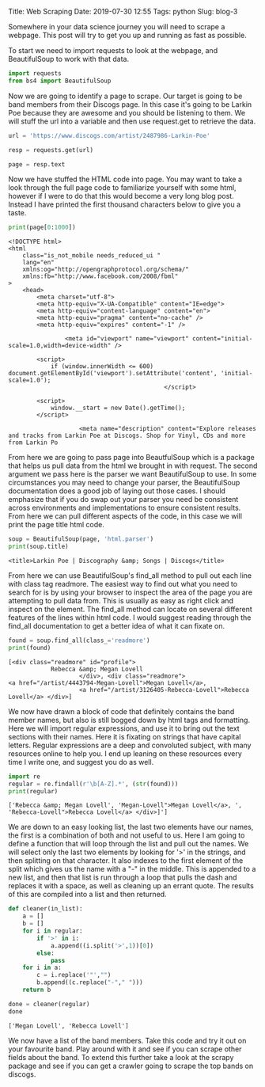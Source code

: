 Title: Web Scraping
Date: 2019-07-30 12:55
Tags: python
Slug: blog-3

Somewhere in your data science journey you will need to scrape a webpage. This post will try to get you up and running as fast as possible. 

To start we need to import requests to look at the webpage, and BeautifulSoup to work with that data.


```python
import requests
from bs4 import BeautifulSoup
```

Now we are going to identify a page to scrape. Our target is going to be band members from their Discogs page. In this case it's going to be Larkin Poe because they are awesome and you should be listening to them. We will stuff the url into a variable and then use request.get to retrieve the data.


```python
url = 'https://www.discogs.com/artist/2487986-Larkin-Poe'

resp = requests.get(url)

page = resp.text
```

Now we have stuffed the HTML code into page. You may want to take a look through the full page code to familiarize yourself with some html, however if I were to do that this would become a very long blog post. Instead I have printed the first thousand characters below to give you a taste.


```python
print(page[0:1000])
```

    <!DOCTYPE html>
    <html
        class="is_not_mobile needs_reduced_ui "
        lang="en"
        xmlns:og="http://opengraphprotocol.org/schema/"
        xmlns:fb="http://www.facebook.com/2008/fbml"
    >
        <head>
            <meta charset="utf-8">
            <meta http-equiv="X-UA-Compatible" content="IE=edge">
            <meta http-equiv="content-language" content="en">
            <meta http-equiv="pragma" content="no-cache" />
            <meta http-equiv="expires" content="-1" />
    
                    <meta id="viewport" name="viewport" content="initial-scale=1.0,width=device-width" />
    
            <script>
                if (window.innerWidth <= 600) document.getElementById('viewport').setAttribute('content', 'initial-scale=1.0');
                                                </script>
            
            <script>
                window.__start = new Date().getTime();
            </script>
    
                        <meta name="description" content="Explore releases and tracks from Larkin Poe at Discogs. Shop for Vinyl, CDs and more from Larkin Po


From here we are going to pass page into BeautfulSoup which is a package that helps us pull data from the html we brought in with request. The second argument we pass here is the parser we want BeautifulSoup to use. In some circumstances you may need to change your parser, the BeautifulSoup documentation does a good job of laying out those cases. I should emphasize that if you do swap out your parser you need be consistent across environments and implementations to ensure consistent results. From here we can pull different aspects of the code, in this case we will print the page title html code.


```python
soup = BeautifulSoup(page, 'html.parser')
print(soup.title)
```

    <title>Larkin Poe | Discography &amp; Songs | Discogs</title>


From here we can use BeautifulSoup's find_all method to pull out each line with class tag readmore. The easiest way to find out what you need to search for is by using your browser to inspect the area of the page you are attempting to pull data from. This is usually as easy as right click and inspect on the element. The find_all method can locate on several different features of the lines within html code. I would suggest reading through the find_all documentation to get a better idea of what it can fixate on.


```python
found = soup.find_all(class_='readmore')
print(found)
```

    [<div class="readmore" id="profile">
                Rebecca &amp; Megan Lovell
                        </div>, <div class="readmore">
    <a href="/artist/4443794-Megan-Lovell">Megan Lovell</a>, 
                        <a href="/artist/3126405-Rebecca-Lovell">Rebecca Lovell</a> </div>]


We now have drawn a block of code that definitely contains the band member names, but also is still bogged down by html tags and formatting. Here we will import regular expressions, and use it to bring out the text sections with their names. Here it is fixating on strings that have capital letters. Regular expressions are a deep and convoluted subject, with many resources online to help you. I end up leaning on these resources every time I write one, and suggest you do as well.


```python
import re
regular = re.findall(r'\b[A-Z].*', (str(found)))
print(regular)
```

    ['Rebecca &amp; Megan Lovell', 'Megan-Lovell">Megan Lovell</a>, ', 'Rebecca-Lovell">Rebecca Lovell</a> </div>]']


We are down to an easy looking list, the last two elements have our names, the first is a combination of both and not useful to us. Here I am going to define a function that will loop through the list and pull out the names. We will select only the last two elements by looking for '>' in the strings, and then splitting on that character. It also indexes to the first element of the split which gives us the name with a "-" in the middle. This is appended to a new list, and then that list is run through a loop that pulls the dash and replaces it with a space, as well as cleaning up an errant quote. The results of this are compiled into a list and then returned.


```python
def cleaner(in_list):
    a = []
    b = []
    for i in regular:
        if '>' in i:
            a.append((i.split('>',1))[0])
        else:
            pass
    for i in a:
        c = i.replace('"',"")
        b.append((c.replace("-"," ")))
    return b
```


```python
done = cleaner(regular)
done
```




    ['Megan Lovell', 'Rebecca Lovell']



We now have a list of the band members. Take this code and try it out on your favourite band. Play around with it and see if you can scrape other fields about the band. To extend this further take a look at the scrapy package and see if you can get a crawler going to scrape the top bands on discogs.